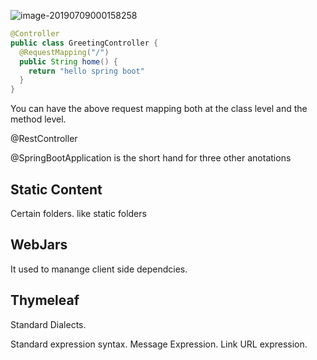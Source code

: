 ![image-20190709000158258](/Users/daniowang/OneDrive/GitHub/Notes-On-Spring-Boot/MVC_picture.png)



```java
@Controller
public class GreetingController { 
  @RequestMapping("/")
  public String home() {
    return "hello spring boot"
  }
}
```

You can have the above request mapping both at the class level and the method level.

@RestController

@SpringBootApplication is the short hand for three other anotations



## Static Content

Certain folders. like static folders

## WebJars

It used to manange client side dependcies.

## Thymeleaf

Standard Dialects.

Standard expression syntax. Message Expression. Link URL expression.